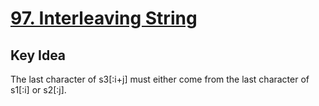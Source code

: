 # [97. Interleaving String](https://leetcode.com/problems/interleaving-string/)

## Key Idea
The last character of s3[:i+j] must either come from the last character of s1[:i] or s2[:j].